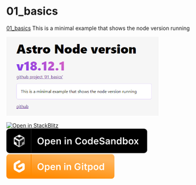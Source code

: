 # 01_basics
[01_basics](./01_basics)
This is a minimal example that shows the node version running

<img src="../media/01_basics.png" width="400">

[![Open in StackBlitz](https://developer.stackblitz.com/img/open_in_stackblitz.svg)](https://stackblitz.com/github/MicroWebStacks/astro-examples/tree/main/01_basics)
[![open in Codesandbox](../media/codesandbox.svg)](https://codesandbox.io/s/github/MicroWebStacks/astro-examples/tree/main/01_basics)
[![open in Gitpod](../media/gitpod.svg)](https://gitpod.io/?on=gitpod#https://github.com/MicroWebStacks/astro-examples/tree/main/01_basics)



